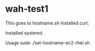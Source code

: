 # wah-test1
This goes to hostname.sh
Installed curl;

Installed systemd.

Usage
sudo ./set-hostname-ec2-rhel.sh <name>
